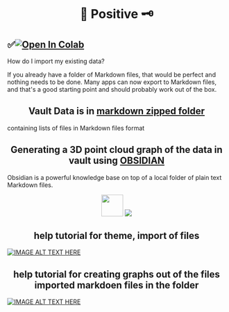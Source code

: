 # <div align="center">🍧  Positive  🗝️</div>
## <div align="left">✅<a href="https://colab.research.google.com/github/1kaiser/Positive/blob/main/%F0%9F%98%8ETestDough%E2%9C%A8.ipynb" target="_parent"><img src="https://colab.research.google.com/assets/colab-badge.svg" alt="Open In Colab"/></a>
</div>


How do I import my existing data?
  
  
If you already have a folder of Markdown files, that would be perfect and nothing needs to be done.
Many apps can now export to Markdown files, and that's a good starting point and should probably work out of the box.


## <div align="center">Vault Data is in [markdown zipped folder][2]</div>
[2]: https://github.com/1kaiser/Positive/blob/main/20220313.zip
  containing lists of files in Markdown files format

## <div align="center">Generating a 3D point cloud graph of the data in vault using [OBSIDIAN][1]</div>
[1]: https://obsidian.md
  
  
<div align="Centre">Obsidian is a powerful knowledge base on top of a local folder of plain text Markdown files.

</div>
  
  <p align="center">
  
  <img width="50" src="https://pbs.twimg.com/profile_images/1269490744609341442/MaweGLMN_400x400.png">
  
  
  <img src="https://obsidian.md/images/screenshot.png">
  </p>
  
  
 ## <div align="center">help tutorial for theme, import of files</div>
  

  [![IMAGE ALT TEXT HERE](https://img.youtube.com/vi/1qB2-ciYlt4/0.jpg)](https://www.youtube.com/watch?v=1qB2-ciYlt4)

  
 ## <div align="center">help tutorial for creating graphs out of the files imported markdoen files in the folder</div>
  
  [![IMAGE ALT TEXT HERE](https://img.youtube.com/vi/ziKGWtlmaFo/0.jpg)](https://www.youtube.com/watch?v=ziKGWtlmaFo)

  
